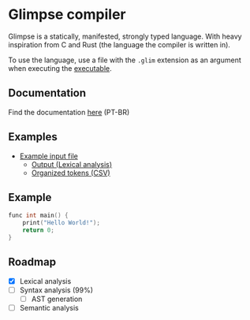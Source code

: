 # Glimpse compiler

Glimpse is a statically, manifested, strongly typed language. With heavy inspiration from C and Rust (the language the compiler is written in).

To use the language, use a file with the `.glim` extension as an argument when executing the [executable](https://github.com/jlabbude/Compiler/releases/tag/exe).

## Documentation
Find the documentation [here](https://jlabbude.github.io) (PT-BR)

## Examples

- [Example input file](https://github.com/jlabbude/Compiler/blob/main/input.nh)
  - [Output (Lexical analysis)](https://github.com/jlabbude/Compiler/blob/main/output/output.txt)
  - [Organized tokens (CSV)](https://github.com/jlabbude/Compiler/blob/main/output/output.csv)

## Example

```C
func int main() {
    print("Hello World!");
    return 0;
}
```

## Roadmap
- [X] Lexical analysis
- [ ] Syntax analysis (99%)
  - [ ] AST generation
- [ ] Semantic analysis